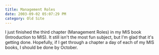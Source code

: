 ```yaml
---
title: Management Roles
date: 2003-09-02 05:07:29 PM
category: Old Site
---
```


I just finished the third chapter (Management Roles) in my MIS book (Introduction to MIS). It still isn't the most fun subject, but I'm glad that it's getting done. Hopefully, if I get through a chapter a day of each of my MIS books, I should be done by October.
